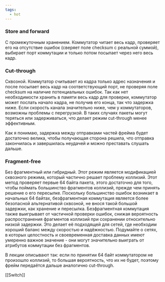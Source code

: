 ```yaml
---
tags:
  - hot
---
```


### Store and forward

С промежуточным хранением. Коммутатор читает весь кадр, проверяет его на отсутствие ошибок (сверяет поле checksum с реальной суммой), выбирает порт коммутации и только потом посылает через него весь кадр.

### Cut-through

Сквозной. Коммутатор считывает из кадра только адрес назначения и после посылает весь кадр на соответствующий порт, не проверяя поле cheсksum на наличие потенциальных ошибок. Так как нет необходимости хранить в памяти весь кадр для проверки, коммутатор может послать начало кадра, не получив его конца, так что задержка ниже. Если скорость канала значительно ниже, чем у коммутаторов, возможны проблемы с перегрузкой. В таких случаях пакеты могут теряться или задерживаться, что делает режим cut-through менее эффективным.

Как я понимаю, задержка между отправками частей фрейма будет достаточно велика, чтобы получающая сторона решила, что отправка закончилась и завершилась неудачей и можно преставать слушать дальше.

### Fragment-free

Без фрагментный или гибридный. Этот режим является модификацией сквозного режима, который частично решает проблему коллизий. Этот метод проверяет первые 64 байта пакета, этого достаточно для того, чтобы поймать большинство фрагментов коллизий, прежде чем принять решение о его пересылке. Поскольку большинство ошибок возникает в начальных 64 байтах, безфрагментная коммутация является более безопасной альтернативой сквозной, не внося такой большой задержки, как хранение и пересылка. Безфрагментная коммутация также выигрывает от частичной проверки ошибок, снижая вероятность распространения фрагментов коллизий при сохранении относительно низкой задержки. Это делает её подходящей для сетей, где необходим хороший баланс между скоростью и надёжностью. Подумайте о сетях, в которых целостность и своевременная доставка данных имеют умеренно важное значение - они могут значительно выиграть от атрибутов коммутации без фрагментов.

В лекции описывают так: если по принятии 64 байт коммутатором не произошло коллизий, то большая вероятность, что их не будет, поэтому фрейм передаётся дальше аналогично cut-through.

[[Switch]]